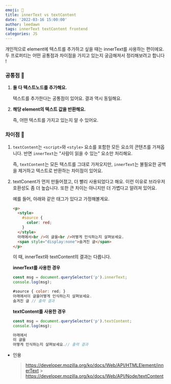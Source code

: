 ```yaml
---
emoji: 🧐
title: innerText vs textContent
date: '2022-03-16 15:00:00'
author: leedawn
tags: innerText textContent frontend
categories: JS
---
```


개인적으로 element에 텍스트를 추가하고 싶을 때는 innerText를 사용하는 편이에요. 두 프로퍼티는 어떤 공통점과 차이점을 가지고 있는지 궁금해져서 정리해보려고 합니다 !

### 공통점 🍯

1. **둘 다 텍스트노드를 추가해요.**

   텍스트를 추가한다는 공통점이 있어요. 결과 역시 동일해요.

2. **해당 element의 텍스트 값을 반환해요.**

   즉, 어떤 텍스트를 가지고 있는지 알 수 있어요.

### 차이점 👻

1. `textContent`는 `<script>`와 `<style>` 요소를 포함한 모든 요소의 콘텐츠를 가져옵니다. 반면 `innerText`는 "사람이 읽을 수 있는" 요소만 처리해요.

   즉, `textContent`는 모든 텍스트를 그대로 가져오지만, `innerText`는 불필요한 공백을 제거하고 텍스트로 반환하는 차이점이 있어요.

2. textConent가 먼저 만들어졌고, 더 빨리 사용되었다고 해요. 이런 이유로 브라우저 호환성도 좀 더 높습니다. 또한 큰 차이는 아니지만 더 가볍다고 알려져 있어요.

   예를 들어, 아래와 같은 태그가 있다고 가정해볼게요.

   ```html
   <p>
     <style>
       #source {
         color: red;
       }
     </style>
     아래에서<br />이 글을<br />어떻게 인식하는지 살펴보세요.
     <span style="display:none">숨겨진 글</span>
   </p>
   ```

   이 때, innerText와 textContent의 결과는 다릅니다.

   **innerText를 사용한 경우**

   ```jsx
   const msg = document.querySelector('p').innerText;
   console.log(msg);

   #source { color: red; }
   아래에서이 글을어떻게 인식하는지 살펴보세요.
   숨겨진 글 // 출력 결과
   ```

   **textContent를 사용한 경우**

   ```jsx
   const msg = document.querySelector('p').textContent;
   console.log(msg);

   아래에서
   이 글을
   어떻게 인식하는지 살펴보세요.// 출력 결과
   ```

- 인용

  > https://developer.mozilla.org/ko/docs/Web/API/HTMLElement/innerText > https://developer.mozilla.org/ko/docs/Web/API/Node/textContent
